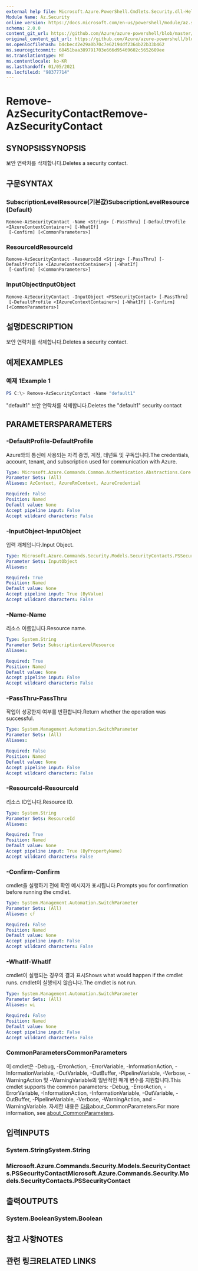```yaml
---
external help file: Microsoft.Azure.PowerShell.Cmdlets.Security.dll-Help.xml
Module Name: Az.Security
online version: https://docs.microsoft.com/en-us/powershell/module/az.security/Remove-AzSecurityContact
schema: 2.0.0
content_git_url: https://github.com/Azure/azure-powershell/blob/master/src/Security/Security/help/Remove-AzSecurityContact.md
original_content_git_url: https://github.com/Azure/azure-powershell/blob/master/src/Security/Security/help/Remove-AzSecurityContact.md
ms.openlocfilehash: b4cbecd2e29a0b70c7e62194df2364b22b33b462
ms.sourcegitcommit: 68451baa389791703e666d95469602c5652609ee
ms.translationtype: MT
ms.contentlocale: ko-KR
ms.lasthandoff: 01/05/2021
ms.locfileid: "98377714"
---
```

# <span data-ttu-id="a970e-101">Remove-AzSecurityContact</span><span class="sxs-lookup"><span data-stu-id="a970e-101">Remove-AzSecurityContact</span></span>

## <span data-ttu-id="a970e-102">SYNOPSIS</span><span class="sxs-lookup"><span data-stu-id="a970e-102">SYNOPSIS</span></span>
<span data-ttu-id="a970e-103">보안 연락처를 삭제합니다.</span><span class="sxs-lookup"><span data-stu-id="a970e-103">Deletes a security contact.</span></span>

## <span data-ttu-id="a970e-104">구문</span><span class="sxs-lookup"><span data-stu-id="a970e-104">SYNTAX</span></span>

### <span data-ttu-id="a970e-105">SubscriptionLevelResource(기본값)</span><span class="sxs-lookup"><span data-stu-id="a970e-105">SubscriptionLevelResource (Default)</span></span>
```
Remove-AzSecurityContact -Name <String> [-PassThru] [-DefaultProfile <IAzureContextContainer>] [-WhatIf]
 [-Confirm] [<CommonParameters>]
```

### <span data-ttu-id="a970e-106">ResourceId</span><span class="sxs-lookup"><span data-stu-id="a970e-106">ResourceId</span></span>
```
Remove-AzSecurityContact -ResourceId <String> [-PassThru] [-DefaultProfile <IAzureContextContainer>] [-WhatIf]
 [-Confirm] [<CommonParameters>]
```

### <span data-ttu-id="a970e-107">InputObject</span><span class="sxs-lookup"><span data-stu-id="a970e-107">InputObject</span></span>
```
Remove-AzSecurityContact -InputObject <PSSecurityContact> [-PassThru]
 [-DefaultProfile <IAzureContextContainer>] [-WhatIf] [-Confirm] [<CommonParameters>]
```

## <span data-ttu-id="a970e-108">설명</span><span class="sxs-lookup"><span data-stu-id="a970e-108">DESCRIPTION</span></span>
<span data-ttu-id="a970e-109">보안 연락처를 삭제합니다.</span><span class="sxs-lookup"><span data-stu-id="a970e-109">Deletes a security contact.</span></span>

## <span data-ttu-id="a970e-110">예제</span><span class="sxs-lookup"><span data-stu-id="a970e-110">EXAMPLES</span></span>

### <span data-ttu-id="a970e-111">예제 1</span><span class="sxs-lookup"><span data-stu-id="a970e-111">Example 1</span></span>
```powershell
PS C:\> Remove-AzSecurityContact -Name "default1"
```

<span data-ttu-id="a970e-112">"default1" 보안 연락처를 삭제합니다.</span><span class="sxs-lookup"><span data-stu-id="a970e-112">Deletes the "default1" security contact</span></span>

## <span data-ttu-id="a970e-113">PARAMETERS</span><span class="sxs-lookup"><span data-stu-id="a970e-113">PARAMETERS</span></span>

### <span data-ttu-id="a970e-114">-DefaultProfile</span><span class="sxs-lookup"><span data-stu-id="a970e-114">-DefaultProfile</span></span>
<span data-ttu-id="a970e-115">Azure와의 통신에 사용되는 자격 증명, 계정, 테넌트 및 구독입니다.</span><span class="sxs-lookup"><span data-stu-id="a970e-115">The credentials, account, tenant, and subscription used for communication with Azure.</span></span>

```yaml
Type: Microsoft.Azure.Commands.Common.Authentication.Abstractions.Core.IAzureContextContainer
Parameter Sets: (All)
Aliases: AzContext, AzureRmContext, AzureCredential

Required: False
Position: Named
Default value: None
Accept pipeline input: False
Accept wildcard characters: False
```

### <span data-ttu-id="a970e-116">-InputObject</span><span class="sxs-lookup"><span data-stu-id="a970e-116">-InputObject</span></span>
<span data-ttu-id="a970e-117">입력 개체입니다.</span><span class="sxs-lookup"><span data-stu-id="a970e-117">Input Object.</span></span>

```yaml
Type: Microsoft.Azure.Commands.Security.Models.SecurityContacts.PSSecurityContact
Parameter Sets: InputObject
Aliases:

Required: True
Position: Named
Default value: None
Accept pipeline input: True (ByValue)
Accept wildcard characters: False
```

### <span data-ttu-id="a970e-118">-Name</span><span class="sxs-lookup"><span data-stu-id="a970e-118">-Name</span></span>
<span data-ttu-id="a970e-119">리소스 이름입니다.</span><span class="sxs-lookup"><span data-stu-id="a970e-119">Resource name.</span></span>

```yaml
Type: System.String
Parameter Sets: SubscriptionLevelResource
Aliases:

Required: True
Position: Named
Default value: None
Accept pipeline input: False
Accept wildcard characters: False
```

### <span data-ttu-id="a970e-120">-PassThru</span><span class="sxs-lookup"><span data-stu-id="a970e-120">-PassThru</span></span>
<span data-ttu-id="a970e-121">작업이 성공한지 여부를 반환합니다.</span><span class="sxs-lookup"><span data-stu-id="a970e-121">Return whether the operation was successful.</span></span>

```yaml
Type: System.Management.Automation.SwitchParameter
Parameter Sets: (All)
Aliases:

Required: False
Position: Named
Default value: None
Accept pipeline input: False
Accept wildcard characters: False
```

### <span data-ttu-id="a970e-122">-ResourceId</span><span class="sxs-lookup"><span data-stu-id="a970e-122">-ResourceId</span></span>
<span data-ttu-id="a970e-123">리소스 ID입니다.</span><span class="sxs-lookup"><span data-stu-id="a970e-123">Resource ID.</span></span>

```yaml
Type: System.String
Parameter Sets: ResourceId
Aliases:

Required: True
Position: Named
Default value: None
Accept pipeline input: True (ByPropertyName)
Accept wildcard characters: False
```

### <span data-ttu-id="a970e-124">-Confirm</span><span class="sxs-lookup"><span data-stu-id="a970e-124">-Confirm</span></span>
<span data-ttu-id="a970e-125">cmdlet을 실행하기 전에 확인 메시지가 표시됩니다.</span><span class="sxs-lookup"><span data-stu-id="a970e-125">Prompts you for confirmation before running the cmdlet.</span></span>

```yaml
Type: System.Management.Automation.SwitchParameter
Parameter Sets: (All)
Aliases: cf

Required: False
Position: Named
Default value: None
Accept pipeline input: False
Accept wildcard characters: False
```

### <span data-ttu-id="a970e-126">-WhatIf</span><span class="sxs-lookup"><span data-stu-id="a970e-126">-WhatIf</span></span>
<span data-ttu-id="a970e-127">cmdlet이 실행되는 경우의 결과 표시</span><span class="sxs-lookup"><span data-stu-id="a970e-127">Shows what would happen if the cmdlet runs.</span></span> <span data-ttu-id="a970e-128">cmdlet이 실행되지 않습니다.</span><span class="sxs-lookup"><span data-stu-id="a970e-128">The cmdlet is not run.</span></span>

```yaml
Type: System.Management.Automation.SwitchParameter
Parameter Sets: (All)
Aliases: wi

Required: False
Position: Named
Default value: None
Accept pipeline input: False
Accept wildcard characters: False
```

### <span data-ttu-id="a970e-129">CommonParameters</span><span class="sxs-lookup"><span data-stu-id="a970e-129">CommonParameters</span></span>
<span data-ttu-id="a970e-130">이 cmdlet은 -Debug, -ErrorAction, -ErrorVariable, -InformationAction, -InformationVariable, -OutVariable, -OutBuffer, -PipelineVariable, -Verbose, -WarningAction 및 -WarningVariable의 일반적인 매개 변수를 지원합니다.</span><span class="sxs-lookup"><span data-stu-id="a970e-130">This cmdlet supports the common parameters: -Debug, -ErrorAction, -ErrorVariable, -InformationAction, -InformationVariable, -OutVariable, -OutBuffer, -PipelineVariable, -Verbose, -WarningAction, and -WarningVariable.</span></span> <span data-ttu-id="a970e-131">자세한 내용은 [다음](http://go.microsoft.com/fwlink/?LinkID=113216)about_CommonParameters.</span><span class="sxs-lookup"><span data-stu-id="a970e-131">For more information, see [about_CommonParameters](http://go.microsoft.com/fwlink/?LinkID=113216).</span></span>

## <span data-ttu-id="a970e-132">입력</span><span class="sxs-lookup"><span data-stu-id="a970e-132">INPUTS</span></span>

### <span data-ttu-id="a970e-133">System.String</span><span class="sxs-lookup"><span data-stu-id="a970e-133">System.String</span></span>

### <span data-ttu-id="a970e-134">Microsoft.Azure.Commands.Security.Models.SecurityContacts.PSSecurityContact</span><span class="sxs-lookup"><span data-stu-id="a970e-134">Microsoft.Azure.Commands.Security.Models.SecurityContacts.PSSecurityContact</span></span>

## <span data-ttu-id="a970e-135">출력</span><span class="sxs-lookup"><span data-stu-id="a970e-135">OUTPUTS</span></span>

### <span data-ttu-id="a970e-136">System.Boolean</span><span class="sxs-lookup"><span data-stu-id="a970e-136">System.Boolean</span></span>

## <span data-ttu-id="a970e-137">참고 사항</span><span class="sxs-lookup"><span data-stu-id="a970e-137">NOTES</span></span>

## <span data-ttu-id="a970e-138">관련 링크</span><span class="sxs-lookup"><span data-stu-id="a970e-138">RELATED LINKS</span></span>
